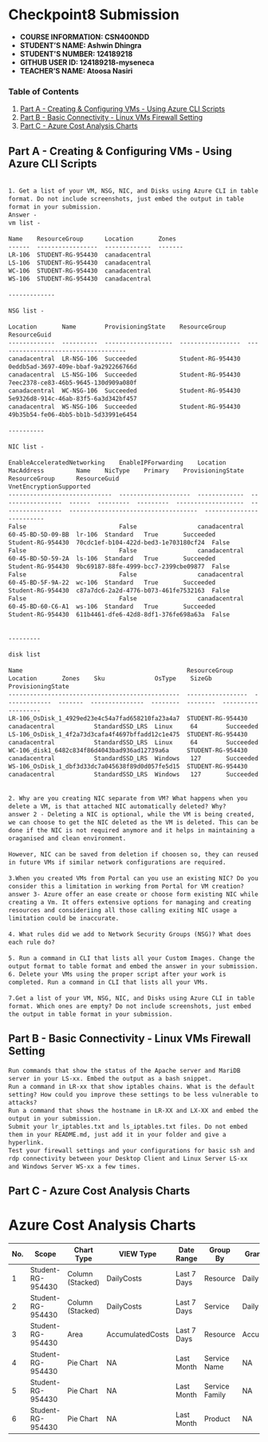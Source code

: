 # Checkpoint8 Submission

- **COURSE INFORMATION: CSN400NDD**
- **STUDENT’S NAME: Ashwin Dhingra**
- **STUDENT'S NUMBER: 124189218**
- **GITHUB USER ID: 124189218-myseneca**
- **TEACHER’S NAME: Atoosa Nasiri**

### Table of Contents

1. [Part A - Creating & Configuring VMs - Using Azure CLI Scripts](#Part-A---Creating-&-Configuring-VMs---Using-Azure-CLI-Scripts)
2. [Part B - Basic Connectivity - Linux VMs Firewall Setting](#Part-B---Basic-Connectivity---Linux-VMs-Firewall-Setting)
3. [Part C - Azure Cost Analysis Charts](#Part-C---Azure-Cost-Analysis-Charts)



## Part A - Creating & Configuring VMs - Using Azure CLI Scripts
```

1. Get a list of your VM, NSG, NIC, and Disks using Azure CLI in table format. Do not include screenshots, just embed the output in table format in your submission.
Answer - 
vm list -

Name    ResourceGroup      Location       Zones
------  -----------------  -------------  -------
LR-106  STUDENT-RG-954430  canadacentral
LS-106  STUDENT-RG-954430  canadacentral
WC-106  STUDENT-RG-954430  canadacentral
WS-106  STUDENT-RG-954430  canadacentral

-------------

NSG list - 

Location       Name        ProvisioningState    ResourceGroup      ResourceGuid
-------------  ----------  -------------------  -----------------  ------------------------------------
canadacentral  LR-NSG-106  Succeeded            Student-RG-954430  0eddb5ad-3697-409e-bbaf-9a292266766d
canadacentral  LS-NSG-106  Succeeded            Student-RG-954430  7eec2378-ce83-46b5-9645-130d909a080f
canadacentral  WC-NSG-106  Succeeded            Student-RG-954430  5e9326d8-914c-46ab-83f5-6a3d342bf457
canadacentral  WS-NSG-106  Succeeded            Student-RG-954430  49b35b54-fe06-4bb5-bb1b-5d33991e6454

----------

NIC list - 

EnableAcceleratedNetworking    EnableIPForwarding    Location       MacAddress         Name    NicType    Primary    ProvisioningState    ResourceGroup      ResourceGuid                          VnetEncryptionSupported
-----------------------------  --------------------  -------------  -----------------  ------  ---------  ---------  -------------------  -----------------  ------------------------------------  -------------------------
False                          False                 canadacentral  60-45-BD-5D-09-BB  lr-106  Standard   True       Succeeded            Student-RG-954430  70cdc1ef-b104-422d-bed3-1e703180cf24  False
False                          False                 canadacentral  60-45-BD-5D-59-2A  ls-106  Standard   True       Succeeded            Student-RG-954430  9bc69187-88fe-4999-bcc7-2399cbe09877  False
False                          False                 canadacentral  60-45-BD-5F-9A-22  wc-106  Standard   True       Succeeded            Student-RG-954430  c87a7dc6-2a2d-4776-b073-461fe7532163  False
False                          False                 canadacentral  60-45-BD-60-C6-A1  ws-106  Standard   True       Succeeded            Student-RG-954430  611b4461-dfe6-42d8-8df1-376fe698a63a  False


---------

disk list 

Name                                              ResourceGroup      Location       Zones    Sku              OsType    SizeGb    ProvisioningState
------------------------------------------------  -----------------  -------------  -------  ---------------  --------  --------  -------------------
LR-106_OsDisk_1_4929ed23e4c54a7fad658210fa23a4a7  STUDENT-RG-954430  canadacentral           StandardSSD_LRS  Linux     64        Succeeded
LS-106_OsDisk_1_4f2a73d3cafa4f4697bffadd12c1e475  STUDENT-RG-954430  canadacentral           StandardSSD_LRS  Linux     64        Succeeded
WC-106_disk1_6482c834f86d4043bad936ad12739a6a     STUDENT-RG-954430  canadacentral           StandardSSD_LRS  Windows   127       Succeeded
WS-106_OsDisk_1_dbf3d33dc7a045638f89d0d057fe5d15  STUDENT-RG-954430  canadacentral           StandardSSD_LRS  Windows   127       Succeeded


2. Why are you creating NIC separate from VM? What happens when you delete a VM, is that attached NIC automatically deleted? Why?
answer 2 - Deleting a NIC is optional, while the VM is being created, we can choose to get the NIC deleted as the VM is deleted. This can be done if the NIC is not required anymore and it helps in maintaining a oraganised and clean environment.

However, NIC can be saved from deletion if choosen so, they can reused in future VMs if similar network configurations are required.

3.When you created VMs from Portal can you use an existing NIC? Do you consider this a limitation in working from Portal for VM creation?
answer 3- Azure offer an ease create or choose form existing NIC while creating a Vm. It offers extensive options for managing and creating resources and consideriing all those calling exiting NIC usage a limitation could be inaccurate.

4. What rules did we add to Network Security Groups (NSG)? What does each rule do?

5. Run a command in CLI that lists all your Custom Images. Change the output format to table format and embed the answer in your submission.
6. Delete your VMs using the proper script after your work is completed. Run a command in CLI that lists all your VMs.

7.Get a list of your VM, NSG, NIC, and Disks using Azure CLI in table format. Which ones are empty? Do not include screenshots, just embed the output in table format in your submission.

```
## Part B - Basic Connectivity - Linux VMs Firewall Setting
```
Run commands that show the status of the Apache server and MariDB server in your LS-xx. Embed the output as a bash snippet.
Run a command in LR-xx that show iptables chains. What is the default setting? How could you improve these settings to be less vulnerable to attacks?
Run a command that shows the hostname in LR-XX and LX-XX and embed the output in your submission.
Submit your lr_iptables.txt and ls_iptables.txt files. Do not embed them in your README.md, just add it in your folder and give a hyperlink.
Test your firewall settings and your configurations for basic ssh and rdp connectivity between your Desktop Client and Linux Server LS-xx and Windows Server WS-xx a few times.

```

## Part C - Azure Cost Analysis Charts

# Azure Cost Analysis Charts




| No. | Scope | Chart Type | VIEW Type |  Date Range | Group By | Granularity| Example |
|-|-|-|-|-|-|-|-|
|1|Student-RG-954430| Column (Stacked) | DailyCosts | Last 7 Days | Resource | Daily | <img src="./images/Screenshot-1.png" alt="Daily Cost Barchart" style="float: left; margin-right: 10px;" /> |
|2|Student-RG-954430| Column (Stacked) | DailyCosts | Last 7 Days | Service | Daily | <img src="./images/Screenshot-2.png" alt="Daily Cost Service-Barchart.jpg" style="float: left; margin-right: 10px;" /> |
|3|Student-RG-954430| Area| AccumulatedCosts | Last 7 Days | Resource | Accumulated | <img src="./images/Screenshot-3.png" alt="Accumulated Resource Barchart" style="float: left; margin-right: 10px;" /> |
|4|Student-RG-954430| Pie Chart | NA | Last Month | Service Name | NA | <img src="./images/Screenshot-4.png" alt="Service Name Piechart" style="float: left; margin-right: 10px;" /> |
|5|Student-RG-954430| Pie Chart | NA | Last Month | Service Family | NA | <img src="./images/Screenshot-5.png" alt="Service Family Piechart" style="float: left; margin-right: 10px;" /> |
|6|Student-RG-954430| Pie Chart | NA | Last Month | Product | NA | <img src="./images/Screenshot-6.png" alt="Product Piechart" style="float: left; margin-right: 10px;" /> |
